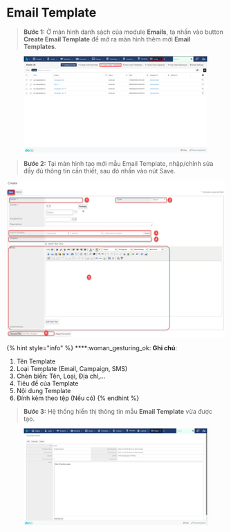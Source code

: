 # Email Template

> **Bước 1:** Ở màn hình danh sách của module **Emails**, ta nhấn vào button **Create Email Template** để mở ra màn hình thêm mới **Email Templates**.

<figure><img src="../../.gitbook/assets/image (3) (1).png" alt=""><figcaption></figcaption></figure>

> **Bước 2:** Tại màn hình tạo mới mẫu Email Template, nhập/chỉnh sửa đầy đủ thông tin cần thiết, sau đó nhấn vào nút Save.

![](../../.gitbook/assets/email2.png)

{% hint style="info" %}
****:woman\_gesturing\_ok: **Ghi chú**:

1. Tên Template
2. Loại Template (Email, Campaign, SMS)
3. Chèn biến: Tên, Loại, Địa chỉ,…
4. Tiêu đề của Template
5. Nội dung Template&#x20;
6. Đính kèm theo tệp (Nếu có)
{% endhint %}

> **Bước 3:** Hệ thống hiển thị thông tin mẫu **Email Template** vừa được tạo.

<figure><img src="../../.gitbook/assets/image (17) (2).png" alt=""><figcaption></figcaption></figure>
